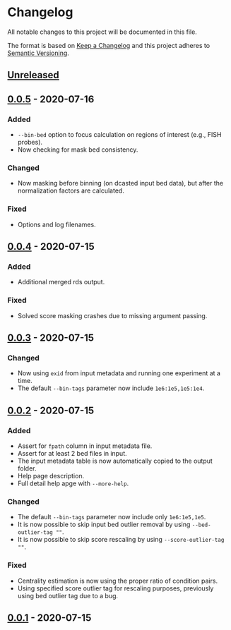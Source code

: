 # Changelog
All notable changes to this project will be documented in this file.

The format is based on [Keep a Changelog](http://keepachangelog.com/en/1.0.0/)
and this project adheres to [Semantic Versioning](http://semver.org/spec/v2.0.0.html).

## [Unreleased]

## [0.0.5] - 2020-07-16
### Added
- `--bin-bed` option to focus calculation on regions of interest (e.g., FISH probes).
- Now checking for mask bed consistency.

### Changed
- Now masking before binning (on dcasted input bed data), but after the normalization factors are calculated.

### Fixed
- Options and log filenames.

## [0.0.4] - 2020-07-15
### Added
- Additional merged rds output.

### Fixed
- Solved score masking crashes due to missing argument passing.

## [0.0.3] - 2020-07-15
### Changed
- Now using `exid` from input metadata and running one experiment at a time.
- The default `--bin-tags` parameter now include `1e6:1e5,1e5:1e4`.

## [0.0.2] - 2020-07-15
### Added
- Assert for `fpath` column in input metadata file.
- Assert for at least 2 bed files in input.
- The input metadata table is now automatically copied to the output folder.
- Help page description.
- Full detail help apge with `--more-help`.

### Changed
- The default `--bin-tags` parameter now include only `1e6:1e5,1e5`.
- It is now possible to skip input bed outlier removal by using `--bed-outlier-tag ""`.
- It is now possible to skip score rescaling by using `--score-outlier-tag ""`.

### Fixed
- Centrality estimation is now using the proper ratio of condition pairs.
- Using specified score outlier tag for rescaling purposes, previously using bed outlier tag due to a bug.

## [0.0.1] - 2020-07-15

[Unreleased]: https://github.com/ggirelli/gpseq-img-py  
[0.0.5]: https://github.com/ggirelli/gpseq-radical/releases/tag/v0.0.5
[0.0.4]: https://github.com/ggirelli/gpseq-radical/releases/tag/v0.0.4
[0.0.3]: https://github.com/ggirelli/gpseq-radical/releases/tag/v0.0.3
[0.0.2]: https://github.com/ggirelli/gpseq-radical/releases/tag/v0.0.2
[0.0.1]: https://github.com/ggirelli/gpseq-radical/releases/tag/v0.0.1

